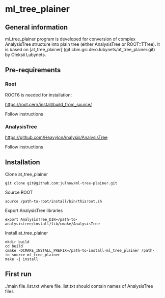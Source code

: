 # ml_tree_plainer

## General information

ml_tree_plainer program is developed for conversion of complex AnalysisTree structure into plain tree (either AnalysisTree or ROOT::TTree).
It is based on [at_tree_plainer] (git.cbm.gsi.de:o.lubynets/at_tree_plainer.git) by Oleksii Lubynets.

## Pre-requirements

### Root

ROOT6 is needed for installation:

https://root.cern/install/build_from_source/

Follow instructions
    
### AnalysisTree

https://github.com/HeavyIonAnalysis/AnalysisTree

Follow instructions

## Installation

Clone at_tree_plainer

    git clone git@github.com:julnow/ml-tree-plainer.git
    
Source ROOT

    source /path-to-root/install/bin/thisroot.sh
    
Export AnalysisTree libraries

    export AnalysisTree_DIR=/path-to-analysistree/install/lib/cmake/AnalysisTree
    
Install at_tree_plainer
    
    mkdir build
    cd build
    cmake -DCMAKE_INSTALL_PREFIX=/path-to-install-ml_tree_plainer /path-to-source-ml_tree_plainer
    make -j install
    
## First run

./main file_list.txt
where file_list.txt should contain names of AnalysisTree files

